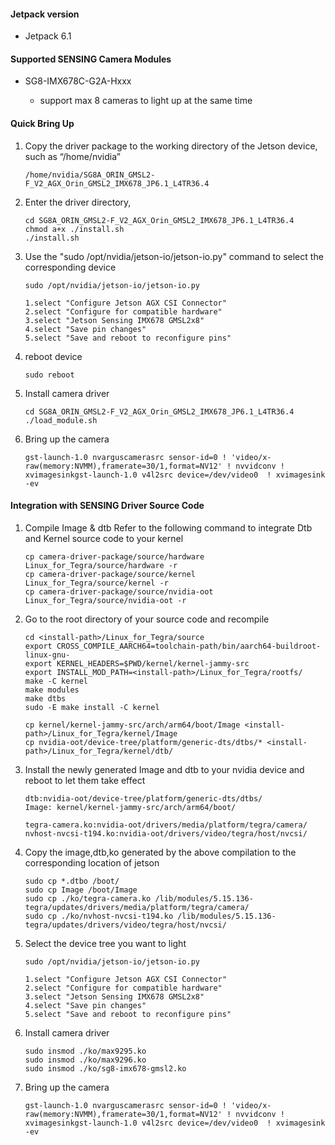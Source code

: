 #### Jetpack version

* Jetpack 6.1

#### Supported SENSING Camera Modules

* SG8-IMX678C-G2A-Hxxx
  
  * support max 8 cameras to light up at the same time

#### Quick Bring Up

1. Copy the driver package to the working directory of the Jetson device, such as “/home/nvidia”
   
   ```
   /home/nvidia/SG8A_ORIN_GMSL2-F_V2_AGX_Orin_GMSL2_IMX678_JP6.1_L4TR36.4
   ```
2. Enter the driver directory,
   
   ```
   cd SG8A_ORIN_GMSL2-F_V2_AGX_Orin_GMSL2_IMX678_JP6.1_L4TR36.4
   chmod a+x ./install.sh
   ./install.sh
   ```
3. Use the "sudo /opt/nvidia/jetson-io/jetson-io.py" command to select the corresponding device
   
   ```
   sudo /opt/nvidia/jetson-io/jetson-io.py
   
   1.select "Configure Jetson AGX CSI Connector"
   2.select "Configure for compatible hardware"
   3.select "Jetson Sensing IMX678 GMSL2x8"
   4.select "Save pin changes"
   5.select "Save and reboot to reconfigure pins"
   ```
4. reboot device
   
   ```
   sudo reboot
   ```
5. Install camera driver
   
   ```
   cd SG8A_ORIN_GMSL2-F_V2_AGX_Orin_GMSL2_IMX678_JP6.1_L4TR36.4
   ./load_module.sh
   ```
6. Bring up the camera
   
   ```
   gst-launch-1.0 nvarguscamerasrc sensor-id=0 ! 'video/x-raw(memory:NVMM),framerate=30/1,format=NV12' ! nvvidconv ! xvimagesinkgst-launch-1.0 v4l2src device=/dev/video0  ! xvimagesink -ev
   ```

#### Integration with SENSING Driver Source Code

1. Compile Image & dtb
   Refer to the following command to integrate Dtb and Kernel source code to your kernel
   
   ```
   cp camera-driver-package/source/hardware Linux_for_Tegra/source/hardware -r
   cp camera-driver-package/source/kernel Linux_for_Tegra/source/kernel -r
   cp camera-driver-package/source/nvidia-oot Linux_for_Tegra/source/nvidia-oot -r
   ```
2. Go to the root directory of your source code and recompile
   
   ```
   cd <install-path>/Linux_for_Tegra/source
   export CROSS_COMPILE_AARCH64=toolchain-path/bin/aarch64-buildroot-linux-gnu-
   export KERNEL_HEADERS=$PWD/kernel/kernel-jammy-src
   export INSTALL_MOD_PATH=<install-path>/Linux_for_Tegra/rootfs/
   make -C kernel
   make modules
   make dtbs
   sudo -E make install -C kernel
   
   cp kernel/kernel-jammy-src/arch/arm64/boot/Image <install-path>/Linux_for_Tegra/kernel/Image
   cp nvidia-oot/device-tree/platform/generic-dts/dtbs/* <install-path>/Linux_for_Tegra/kernel/dtb/
   ```
3. Install the newly generated Image and dtb to your nvidia device and reboot to let them take effect
   
   ```
   dtb:nvidia-oot/device-tree/platform/generic-dts/dtbs/
   Image: kernel/kernel-jammy-src/arch/arm64/boot/
   
   tegra-camera.ko:nvidia-oot/drivers/media/platform/tegra/camera/
   nvhost-nvcsi-t194.ko:nvidia-oot/drivers/video/tegra/host/nvcsi/
   ```
4. Copy the image,dtb,ko generated by the above compilation to the corresponding location of jetson
   
   ```
   sudo cp *.dtbo /boot/
   sudo cp Image /boot/Image
   sudo cp ./ko/tegra-camera.ko /lib/modules/5.15.136-tegra/updates/drivers/media/platform/tegra/camera/
   sudo cp ./ko/nvhost-nvcsi-t194.ko /lib/modules/5.15.136-tegra/updates/drivers/video/tegra/host/nvcsi/
   ```
5. Select the device tree you want to light
   
   ```
   sudo /opt/nvidia/jetson-io/jetson-io.py
   
   1.select "Configure Jetson AGX CSI Connector"
   2.select "Configure for compatible hardware"
   3.select "Jetson Sensing IMX678 GMSL2x8"
   4.select "Save pin changes"
   5.select "Save and reboot to reconfigure pins"
   ```
6. Install camera driver
   
   ```
   sudo insmod ./ko/max9295.ko
   sudo insmod ./ko/max9296.ko
   sudo insmod ./ko/sg8-imx678-gmsl2.ko
   ```
7. Bring up the camera
   
   ```
   gst-launch-1.0 nvarguscamerasrc sensor-id=0 ! 'video/x-raw(memory:NVMM),framerate=30/1,format=NV12' ! nvvidconv ! xvimagesinkgst-launch-1.0 v4l2src device=/dev/video0  ! xvimagesink -ev
   ```

